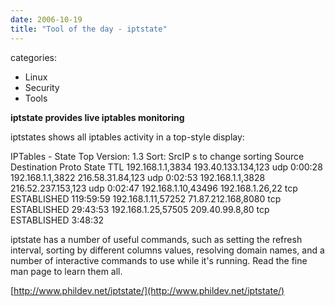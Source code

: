 ```yaml
---
date: 2006-10-19
title: "Tool of the day - iptstate"
---
```








categories:
- Linux
- Security
- Tools


**iptstate provides live iptables monitoring**

iptstates shows all iptables activity in a top-style display:

  IPTables - State Top
Version: 1.3          Sort: SrcIP           s to change sorting
Source                Destination       Proto   State        TTL
192.168.1.1,3834     193.40.133.134,123  udp     0:00:28
192.168.1.1,3822     216.58.31.84,123    udp     0:02:53
192.168.1.1,3828     216.52.237.153,123  udp     0:02:47
192.168.1.10,43496   192.168.1.26,22     tcp     ESTABLISHED  119:59:59
192.168.1.11,57252   71.87.212.168,8080  tcp     ESTABLISHED   29:43:53
192.168.1.25,57505   209.40.99.8,80      tcp     ESTABLISHED    3:48:32

iptstate has a number of useful commands, such as setting the refresh interval, sorting by different columns values, resolving domain names, and a number of interactive commands to use while it's running. Read the fine man page to learn them all. 

[http://www.phildev.net/iptstate/](http://www.phildev.net/iptstate/)
